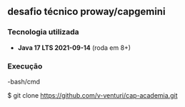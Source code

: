 ## desafio técnico proway/capgemini


### Tecnologia utilizada

* **Java 17 LTS  2021-09-14** (roda em 8+)

### Execução 
-bash/cmd

$ git clone https://github.com/v-venturi/cap-academia.git


